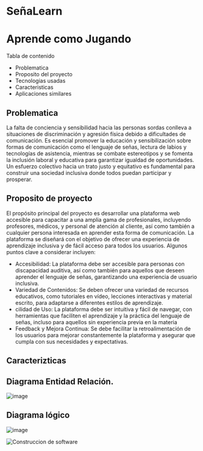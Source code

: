 # SeñaLearn
# Aprende como Jugando

Tabla de contenido 
- Problematica
- Proposito del proyecto
- Tecnologias usadas
- Caracteristicas
- Aplicaciones similares
## Problematica
La falta de conciencia y sensibilidad hacia las personas sordas conlleva a situaciones de discriminación y agresión física debido a dificultades de comunicación. Es esencial promover la educación y sensibilización sobre formas de comunicación como el lenguaje de señas, lectura de labios y tecnologías de asistencia, mientras se combate estereotipos y se fomenta la inclusión laboral y educativa para garantizar igualdad de oportunidades. Un esfuerzo colectivo hacia un trato justo y equitativo es fundamental para construir una sociedad inclusiva donde todos puedan participar y prosperar.

## Proposito de proyecto

El propósito principal del proyecto es desarrollar una plataforma web accesible para capacitar a una amplia gama de profesionales, incluyendo profesores, médicos, y personal de atención al cliente, así como también a cualquier persona interesada en aprender esta forma de comunicación. La plataforma se diseñará con el objetivo de ofrecer una experiencia de aprendizaje inclusiva y de fácil acceso para todos los usuarios. Algunos puntos clave a considerar incluyen:

-  Accesibilidad: La plataforma debe ser accesible para personas con discapacidad auditiva, así como también para aquellos que deseen aprender el lenguaje de señas, garantizando una experiencia de usuario inclusiva.
-   Variedad de Contenidos: Se deben ofrecer una variedad de recursos educativos, como tutoriales en vídeo, lecciones interactivas y material escrito, para adaptarse a diferentes estilos de aprendizaje.
-  cilidad de Uso: La plataforma debe ser intuitiva y fácil de navegar, con herramientas que faciliten el aprendizaje y la práctica del lenguaje de señas, incluso para aquellos sin experiencia previa en la materia
-  Feedback y Mejora Continua: Se debe facilitar la retroalimentación de los usuarios para mejorar constantemente la plataforma y asegurar que cumpla con sus necesidades y expectativas.

## Caracterizticas

## Diagrama Entidad Relación.
![image](https://github.com/eluqm/CS2024-1Grupo03/assets/106353782/4e876fc6-d4ed-4fcc-86bc-eab9100f2941)
## Diagrama lógico
![image](https://github.com/eluqm/CS2024-1Grupo03/assets/106353782/220c0cb0-72e8-4444-8f34-710cf8e8c385)

![Construccion de software](https://github.com/eluqm/CS2024-1Grupo03/assets/106353782/aaa58715-1042-4288-99c0-1559add9a9fd)
